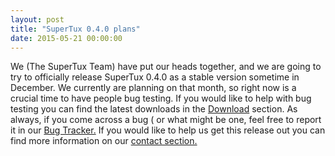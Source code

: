 ```yaml
---
layout: post
title: "SuperTux 0.4.0 plans"
date: 2015-05-21 00:00:00
---
```


We (The SuperTux Team) have put our heads together, and we are going to try to officially release SuperTux 0.4.0 as a stable version sometime in December. We currently are planning on that month, so right now is a crucial time to have people bug testing. If you would like to help with bug testing you can find the latest downloads in the [Download](download.html) section. As always, if you come across a bug ( or what might be one, feel free to report it in our [Bug Tracker.](https://github.com/SuperTux/supertux/issues) If you would like to help us get this release out you can find more information on our [contact section.](contact.html)
